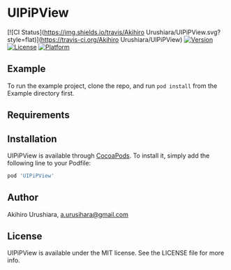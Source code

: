 # UIPiPView

[![CI Status](https://img.shields.io/travis/Akihiro Urushiara/UIPiPView.svg?style=flat)](https://travis-ci.org/Akihiro Urushiara/UIPiPView)
[![Version](https://img.shields.io/cocoapods/v/UIPiPView.svg?style=flat)](https://cocoapods.org/pods/UIPiPView)
[![License](https://img.shields.io/cocoapods/l/UIPiPView.svg?style=flat)](https://cocoapods.org/pods/UIPiPView)
[![Platform](https://img.shields.io/cocoapods/p/UIPiPView.svg?style=flat)](https://cocoapods.org/pods/UIPiPView)

## Example

To run the example project, clone the repo, and run `pod install` from the Example directory first.

## Requirements

## Installation

UIPiPView is available through [CocoaPods](https://cocoapods.org). To install
it, simply add the following line to your Podfile:

```ruby
pod 'UIPiPView'
```

## Author

Akihiro Urushiara, a.urusihara@gmail.com

## License

UIPiPView is available under the MIT license. See the LICENSE file for more info.
